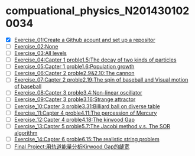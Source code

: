 # compuational_physics_N2014301020034
- [X] [Exercise_01:Create a Github acount and set up a repositor  ](https://github.com/52kylin/compuational_physics_N2014301020034/blob/Exercise_01/README.md)
- [ ] [Exercise_02:None](https://github.com/52kylin/compuational_physics_N2014301020034)
- [ ] [Exercise_03:All levels](https://github.com/52kylin/compuational_physics_N2014301020034)
- [ ] [Exercise_04:Capter 1 proble1.5:The decay of two kinds of particles ](https://github.com/52kylin/compuational_physics_N2014301020034)
- [ ] [Exercise_05:Capter 1 proble1.6:Population growth ](https://github.com/52kylin/compuational_physics_N2014301020034)
- [ ] [Exercise_06:Capter 2 proble2.9&2.10:The cannon ](https://github.com/52kylin/compuational_physics_N2014301020034)
- [ ] [Exercise_07:Capter 2 proble2.19:The spin of baseball and Visual motion of baseball ](https://github.com/52kylin/compuational_physics_N2014301020034)
- [ ] [Exercise_08:Capter 3 proble3.4:Non-linear oscillator ](https://github.com/52kylin/compuational_physics_N2014301020034)
- [ ] [Exercise_09:Capter 3 proble3.16:Strange attractor ](https://github.com/52kylin/compuational_physics_N2014301020034)
- [ ] [Exercise_10:Capter 3 proble3.31:Billiard ball on diverse table ](https://github.com/52kylin/compuational_physics_N2014301020034)
- [ ] [Exercise_11:Capter 4 proble4.11:The percession of Mercury ](https://github.com/52kylin/compuational_physics_N2014301020034)
- [ ] [Exercise_12:Capter 4 proble4.18:The kirwood Gap ](https://github.com/52kylin/compuational_physics_N2014301020034)
- [ ] [Exercise_13:Capter 5 proble5.7:The Jacobi method v.s. The SOR algorithm ](https://github.com/52kylin/compuational_physics_N2014301020034)
- [ ] [Exercise_14:Capter 6 proble6.15:The realistic string problem ](https://github.com/52kylin/compuational_physics_N2014301020034)
- [ ] [Final Project:用轨道能量分析Kirwood Gap的缝宽 ](https://github.com/52kylin/compuational_physics_N2014301020034)

